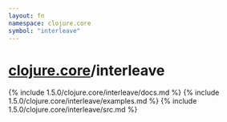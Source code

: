 ```yaml
---
layout: fn
namespace: clojure.core
symbol: "interleave"
---
```


# [clojure.core](../)/interleave

{% include 1.5.0/clojure.core/interleave/docs.md %}
{% include 1.5.0/clojure.core/interleave/examples.md %}
{% include 1.5.0/clojure.core/interleave/src.md %}

